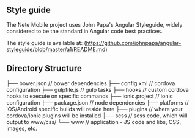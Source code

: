 ## Style guide

The Nete Mobile project uses John Papa's Angular Styleguide, widely considered
to be the standard in Angular code best practices.

The style guide is available at: 
(https://github.com/johnpapa/angular-styleguide/blob/master/a1/README.md)

## Directory Structure

├── bower.json     // bower dependencies
├── config.xml     // cordova configuration
├── gulpfile.js    // gulp tasks
├── hooks          // custom cordova hooks to execute on specific commands
├── ionic.project  // ionic configuration
├── package.json   // node dependencies
├── platforms      // iOS/Android specific builds will reside here
├── plugins        // where your cordova/ionic plugins will be installed
├── scss           // scss code, which will output to www/css/
└── www            // application - JS code and libs, CSS, images, etc.